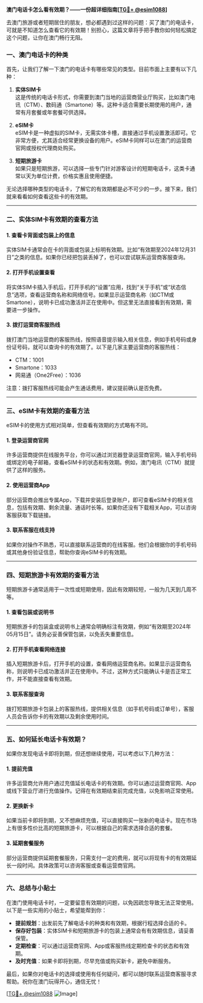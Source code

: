 **澳门电话卡怎么看有效期？——一份超详细指南[[TG💪+ @esim1088](https://t.me/s/esim1088)]**

去澳门旅游或者短期居住的朋友，想必都遇到过这样的问题：买了澳门的电话卡，可就是不知道怎么查看它的有效期！别担心，这篇文章将手把手教你如何轻松搞定这个问题，让你在澳门畅行无阻。

### 一、澳门电话卡的种类

首先，让我们了解一下澳门的电话卡有哪些常见的类型。目前市面上主要有以下几种：

1. **实体SIM卡**  
   这是传统的电话卡形式，你需要到澳门当地的运营商营业厅购买，比如澳门电讯（CTM）、数码通（Smartone）等。这种卡适合需要长期使用的用户，通常有月套餐或年套餐可供选择。

2. **eSIM卡**  
   eSIM卡是一种虚拟的SIM卡，无需实体卡槽，直接通过手机设置激活即可。它非常方便，尤其适合经常更换设备的用户。eSIM卡同样可以在澳门的运营商官网或授权代理商处购买。

3. **短期旅游卡**  
   如果只是短期旅游，可以选择一些专门针对游客设计的短期电话卡，这类卡通常以天为单位计费，价格实惠且使用便捷。

无论选择哪种类型的电话卡，了解它的有效期都是必不可少的一步。接下来，我们就来看看如何查看这些卡的有效期。

---

### 二、实体SIM卡有效期的查看方法

#### 1. 查看卡背面或包装上的信息  
实体SIM卡通常会在卡的背面或包装上标明有效期。比如“有效期至2024年12月31日”之类的信息。如果你已经把包装丢掉了，也可以尝试联系运营商客服查询。

#### 2. 打开手机设置查看  
将实体SIM卡插入手机后，打开手机的“设置”应用，找到“关于手机”或“状态信息”选项，查看运营商名称和网络信号。如果显示运营商名称（如CTM或Smartone），说明卡已成功激活并正在使用中。但这里无法直接看到有效期，需要进一步操作。

#### 3. 拨打运营商客服热线  
拨打澳门当地运营商的客服热线，按照语音提示输入相关信息，例如手机号码或身份证号码，就可以查询卡的有效期了。以下是几家主要运营商的客服热线：
- CTM：1001  
- Smartone：1033  
- 网易通（One2Free）：1036  

注意：拨打客服热线可能会产生通话费用，建议提前确认是否免费。

---

### 三、eSIM卡有效期的查看方法

eSIM卡的使用方式相对简单，但查看有效期的方式略有不同。

#### 1. 登录运营商官网  
许多运营商提供在线服务平台，你可以通过浏览器登录运营商官网，输入手机号码或绑定的电子邮箱，查看eSIM卡的状态和有效期。例如，澳门电讯（CTM）就提供了这样的服务。

#### 2. 使用运营商App  
部分运营商会推出专属App，下载并安装后登录账户，即可查看eSIM卡的相关信息，包括有效期、剩余流量、通话时长等。如果你还没有下载相关App，可以咨询客服获取下载链接。

#### 3. 联系客服在线支持  
如果你对操作不熟悉，可以直接联系运营商的在线客服。他们会根据你的手机号码或其他身份验证信息，帮助你查询eSIM卡的有效期。

---

### 四、短期旅游卡有效期的查看方法

短期旅游卡通常适用于一次性或短期使用，因此有效期较短，一般为几天到几周不等。

#### 1. 查看包装或说明书  
短期旅游卡的包装盒或说明书上通常会明确标注有效期，例如“有效期至2024年05月15日”。请务必妥善保管包装，以免丢失重要信息。

#### 2. 打开手机查看网络连接  
插入短期旅游卡后，打开手机的设置，查看网络运营商名称。如果显示运营商名称，则说明卡已成功激活并正在使用中。不过，这种方式只能确认卡是否正常工作，并不能直接查看有效期。

#### 3. 联系客服查询  
拨打短期旅游卡包装上的客服热线，提供相关信息（如手机号码或订单号），客服人员会告诉你卡的有效期以及剩余使用时间。

---

### 五、如何延长电话卡有效期？

如果你发现电话卡即将到期，但还想继续使用，可以考虑以下几种方法：

#### 1. 提前充值  
许多运营商允许用户通过充值延长电话卡的有效期。你可以通过运营商官网、App或线下营业厅进行充值操作。记得在有效期结束前完成充值，以免影响正常使用。

#### 2. 更换新卡  
如果当前卡即将到期，又不想麻烦充值，可以直接购买一张新的电话卡。现在市场上有很多性价比高的短期旅游卡，可以根据自己的需求选择合适的套餐。

#### 3. 延期套餐服务  
部分运营商提供延期套餐服务，只需支付一定的费用，就可以将现有卡的有效期延长一段时间。具体政策可以咨询客服或查看运营商官网。

---

### 六、总结与小贴士

在澳门使用电话卡时，一定要留意有效期的问题，以免因疏忽导致无法正常使用。以下是一些实用的小贴士，希望能帮到你：

- **提前规划**：出发前先了解电话卡的种类和有效期，根据行程选择合适的卡。
- **保存好包装**：实体SIM卡和短期旅游卡的包装上通常会有有效期信息，请妥善保管。
- **定期检查**：可以通过运营商官网、App或客服热线定期检查卡的状态和有效期。
- **及时充值**：如果卡即将到期，尽早充值或购买新卡，避免中断服务。

最后，如果你对电话卡的选择或使用有任何疑问，都可以随时联系运营商客服寻求帮助。祝你在澳门玩得开心，通信无忧！

[[TG💪+ @esim1088](https://t.me/s/esim1088) ![Image](https://i.postimg.cc/4NQfJmqS/Snipaste-2025-05-13-00-14-12.png)]